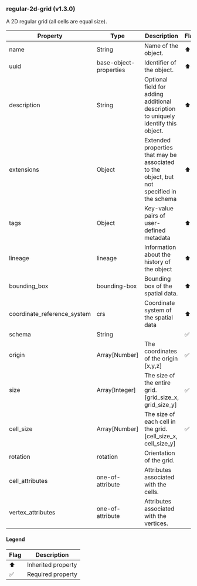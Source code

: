 ### regular-2d-grid (v1.3.0)
A 2D regular grid (all cells are equal size).

| Property | Type | Description | Flags |
|---|---|---|---|
| name | String | Name of the object. | ⬆️ ✅ |
| uuid | base-object-properties | Identifier of the object. | ⬆️ ✅ |
| description | String | Optional field for adding additional description to uniquely identify this object. | ⬆️ |
| extensions | Object | Extended properties that may be associated to the object, but not specified in the schema | ⬆️ |
| tags | Object | Key-value pairs of user-defined metadata | ⬆️ |
| lineage | lineage | Information about the history of the object | ⬆️ |
| bounding_box | bounding-box | Bounding box of the spatial data. | ⬆️ ✅ |
| coordinate_reference_system | crs | Coordinate system of the spatial data | ⬆️ ✅ |
| schema | String |  | ✅ |
| origin | Array[Number] | The coordinates of the origin [x,y,z] | ✅ |
| size | Array[Integer] | The size of the entire grid. [grid_size_x, grid_size_y] | ✅ |
| cell_size | Array[Number] | The size of each cell in the grid. [cell_size_x, cell_size_y] | ✅ |
| rotation | rotation | Orientation of the grid. |  |
| cell_attributes | one-of-attribute | Attributes associated with the cells. |  |
| vertex_attributes | one-of-attribute | Attributes associated with the vertices. |  |


#### Legend

| Flag | Description |
| --- | --- |
| ⬆️ | Inherited property |
| ✅ | Required property |

